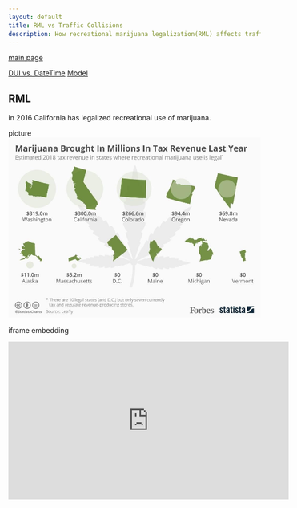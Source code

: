 ```yaml
---
layout: default
title: RML vs Traffic Collisions
description: How recreational marijuana legalization(RML) affects traffic-related scenes in California using Difference in Differences model
---
```


[main page](https://boh016.github.io/fair_policing/)

[DUI vs. DateTime](./pages/datetime.html)
[Model](./pages/model.html)


## RML
in 2016 California has legalized recreational use of marijuana.

picture
![revenue](./assets/revenue.jpg "revenue")

iframe embedding
<iframe width="560" height="315" src="https://www.youtube-nocookie.com/embed/opSiomnDEQo" frameborder="0" allow="accelerometer; autoplay; encrypted-media; gyroscope; picture-in-picture" allowfullscreen></iframe>
